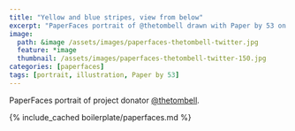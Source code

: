 ```yaml
---
title: "Yellow and blue stripes, view from below"
excerpt: "PaperFaces portrait of @thetombell drawn with Paper by 53 on an iPad."
image: 
  path: &image /assets/images/paperfaces-thetombell-twitter.jpg 
  feature: *image
  thumbnail: /assets/images/paperfaces-thetombell-twitter-150.jpg
categories: [paperfaces]
tags: [portrait, illustration, Paper by 53]
---
```


PaperFaces portrait of project donator [@thetombell](https://twitter.com/thetombell).

{% include_cached boilerplate/paperfaces.md %}
